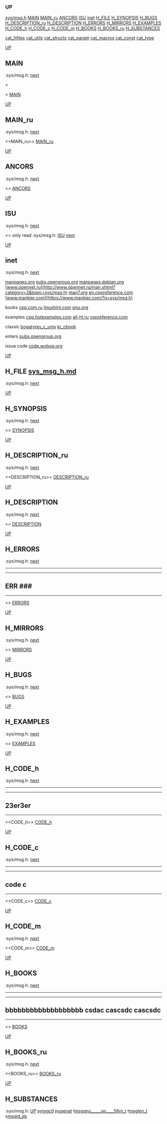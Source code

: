 ### UP
[sys/msg.h](##sys/msg.h)
[MAIN](##MAIN)
[MAIN_ru](##MAIN_ru)
[ANCORS](##ANCORS)
[ISU](##ISU)
[inet](##inet)
[H_FILE](##H_FILE)
[H_SYNOPSIS](##H_SYNOPSIS)
[H_BUGS](##H_BUGS)
[H_DESCRIPTION_ru](##H_DESCRIPTION_ru)
[H_DESCRIPTION](##H_DESCRIPTION)
[H_ERRORS](##H_ERRORS)
[H_MIRRORS](##H_MIRRORS)
[H_EXAMPLES](##H_EXAMPLES)
[H_CODE_h](##H_CODE_h)
[H_CODE_c](##H_CODE_c)
[H_CODE_m](##H_CODE_m)
[H_BOOKS](##H_BOOKS)
[H_BOOKS_ru](##H_BOOKS_ru)
[H_SUBSTANCES](##H_SUBSTANCES)

[cat_hfiles](../cat_hfiles.md)
[cat_utils](../cat_utils.md)
[cat_structs](../cat_structs.md)
[cat_param](../cat_params.md)
[cat_macros](../cat_macross.md)
[cat_const](../cat_consts.md)
[cat_type](../cat_types.md)

[UP](###UP)
## MAIN
:sys/msg.h:
[next](##MAIN_ru)

<<MAIN>>
[MAIN](../fills/sys_msg_h/MAIN)


[UP](###UP)
## MAIN_ru
:sys/msg.h:
[next](##ANCORS)

<<MAIN_ru>>
[MAIN_ru](../fills/sys_msg_h/MAIN_ru)


[UP](###UP)
## ANCORS
:sys/msg.h:
[next](##ISU)

<<ANCORS>>
[ANCORS](../fills/sys_msg_h/ANCORS)


[UP](###UP)
## ISU
:sys/msg.h:
[next](##H_FILE)

<<ISU>>
only read
:sys/msg.h:
[ISU](../contents)
[next](##inet)


[UP](###UP)
## inet
:sys/msg.h:
[next](##H_FILE)

[manpages.org](https://www.google.ru/search?q=sys/msg.h+site%3Ahttps%3A%2F%2Fmanpages.org)
[pubs.opengroup.org](https://www.google.com/search?q=sys/msg.h+https%3A%2F%2Fpubs.opengroup.org)
[manpages.debian.org](https://yandex.ru/search/?text=sys/msg.h+site%3Ahttps%3A%2F%2Fmanpages.debian.org%2F)
[www.opennet.ru](http://www.opennet.ru/man.shtml?category=2&topic=sys/msg.h)
[man7.org](https://www.google.ru/search?q=sys/msg.h+site%3Ahttps%3A%2F%2Fman7.org%2Flinux%2Fman-pages)
[en.cppreference.com](https://www.google.com/search?q=sys/msg.h+en.cppreference.com)
[www.mankier.com](https://www.mankier.com/?q=sys/msg.h)

books
[cpp.com.ru](https://yandex.ru/search/?text=sys/msg.h+site%3Ahttps%3A%2F%2Fcpp.com.ru)
[linuxhint.com](https://www.google.ru/search?q=sys/msg.h+site%3Ahttps%3A%2F%2Flinuxhint.com)
[gnu.org](https://www.google.ru/search?q=sys/msg.h+site%3Ahttps%3A%2F%2Fwww.gnu.org%2Fsoftware%2Flibc%2Fmanual)

examples
[cpp.hotexamples.com](https://cpp.hotexamples.com/examples/-/-/sys/msg.h/cpp-sys/msg.h-function-examples.html)
[all-ht.ru](https://yandex.ru/search/?text=sys/msg.h+site%3Ahttp%3A%2F%2Fall-ht.ru%2Finf%2Fprog%2Fc%2F)
[cppreference.com](https://yandex.ru/search/?text=sys/msg.h+site%3Ahttps%3A%2F%2Fen.cppreference.com%2Fw%2Fc%2F)

classic
[bogatyrev_c_unix](https://www.google.com/search?q=sys/msg.h+site%3Ahttps%3A%2F%2Fcpp.com.ru%2Fbogatyrev_c_unix)
[kr_cbook](https://www.google.com/search?q=sys/msg.h+site%3Ahttps%3A%2F%2Fcpp.com.ru%2Fkr_cbook)

enters
[pubs.opengroup.org](https://pubs.opengroup.org/onlinepubs/9699919799/idx/head.html)

issue code
[code.woboq.org](https://www.google.com/search?h=&sitesearch=https%3A%2F%2Fcode.woboq.org%2Fuserspace%2Fglibc%2F&q=sys/msg.h)


[UP](###UP)
## H_FILE [sys_msg_h.md](sys_msg_h.md)
:sys/msg.h:
[next](##H_SYNOPSIS)

[UP](###UP)
## H_SYNOPSIS
:sys/msg.h:
[next](##H_DESCRIPTION_ru)

<<SYNOPSIS>>
[SYNOPSIS](../fills/sys_msg_h/SYNOPSIS)


[UP](###UP)
## H_DESCRIPTION_ru
:sys/msg.h:
[next](##H_DESCRIPTION)

<<DESCRIPTION_ru>>
[DESCRIPTION_ru](../fills/sys_msg_h/DESCRIPTION_ru)


[UP](###UP)
## H_DESCRIPTION
:sys/msg.h:
[next](##H_ERRORS)

<<DESCRIPTION>>
[DESCRIPTION](../fills/sys_msg_h/DESCRIPTION)


[UP](###UP)
## H_ERRORS
:sys/msg.h:
[next](##H_MIRRORS)

----------------------------------------------------- 
-------------------------------------- 
ERR ###
-------------------------------------- 
----------------------------------------------------- 
<<ERRORS>>
[ERRORS](../fills/sys_msg_h/ERRORS)


[UP](###UP)
## H_MIRRORS
:sys/msg.h:
[next](##H_BUGS)

<<MIRRORS>>
[MIRRORS](../fills/sys_msg_h/MIRRORS)


[UP](###UP)
## H_BUGS
:sys/msg.h:
[next](##H_EXAMPLES)

<<BUGS>>
[BUGS](../fills/sys_msg_h/BUGS)


[UP](###UP)
## H_EXAMPLES
:sys/msg.h:
[next](##H_CODE)

<<EXAMPLES>>
[EXAMPLES](../fills/sys_msg_h/EXAMPLES)


[UP](###UP)
## H_CODE_h
:sys/msg.h:
[next](##H_CODE_c)

----------------------------------------------------- 
-------------------------------------- 
23er3er
-------------------------------------- 
----------------------------------------------------- 
<<CODE_h>>
[CODE_h](../fills/sys_msg_h/CODE_h)


[UP](###UP)
## H_CODE_c
:sys/msg.h:
[next](##H_CODE_m)

----------------------------------------------------- 
-------------------------------------- 
code c
-------------------------------------- 
----------------------------------------------------- 
<<CODE_c>>
[CODE_c](../fills/sys_msg_h/CODE_c)


[UP](###UP)
## H_CODE_m
:sys/msg.h:
[next](##H_BOOKS)

<<CODE_m>>
[CODE_m](../fills/sys_msg_h/CODE_m)


[UP](###UP)
## H_BOOKS
:sys/msg.h:
[next](##H_BOOKS_ru)

----------------------------------------------------- 
-------------------------------------- 
bbbbbbbbbbbbbbbbbbb
csdac
cascsdc
cascsdc
-------------------------------------- 
----------------------------------------------------- 
<<BOOKS>>
[BOOKS](../fills/sys_msg_h/BOOKS)


[UP](###UP)
## H_BOOKS_ru
:sys/msg.h:
[next](##H_SUBSTANCES)

<<BOOKS_ru>>
[BOOKS_ru](../fills/sys_msg_h/BOOKS_ru)


[UP](###UP)
## H_SUBSTANCES
:sys/msg.h:
[UP](###UP)
p[msgctl](../utils/msgctl/msgctl.man)
p[openat](../utils/openat/openat.man)
t[msgqnu_____up____56m_t](../types/msgqnu_____up____56m_t/msgqnu_____up____56m_t.man)
t[msglen_t](../types/msglen_t/msglen_t.man)
s[msqid_ds](../structs/msqid_ds/msqid_ds.man)
